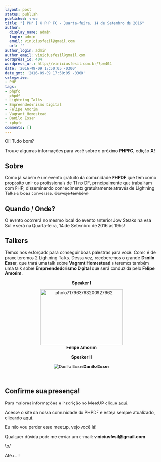 ```yaml
---
layout: post
status: publish
published: true
title: "[ PHP ] X PHP FC - Quarta-feira, 14 de Setembro de 2016"
author:
  display_name: admin
  login: admin
  email: viniciusfesil@gmail.com
  url: ''
author_login: admin
author_email: viniciusfesil@gmail.com
wordpress_id: 404
wordpress_url: http://viniciusfesil.com.br/?p=404
date: '2016-09-09 17:50:05 -0300'
date_gmt: '2016-09-09 17:50:05 -0300'
categories:
- PHP
tags:
- phpfc
- phpdf
- Lightning Talks
- Empreendedorismo Digital
- Felipe Amorim
- Vagrant Homestead
- Danilo Esser
- xphpfc
comments: []
---
```

<p>Oi! Tudo bom?</p>
<p>Trouxe algumas informa&ccedil;&otilde;es para voc&ecirc; sobre o pr&oacute;ximo <strong>PHPFC</strong>, edi&ccedil;&atilde;o <strong>X</strong>!</p>
<h2>Sobre</h2>
<p>Como j&aacute; sabem &eacute; um evento gratuito da comunidade <strong>PHPDF</strong> que tem como prop&oacute;sito unir os profissionais de TI&nbsp;no DF, principalmente que trabalham com PHP, disseminando conhecimento gratuitamente atrav&eacute;s de Lightning Talks e boas conversas. <del>Cerveja tamb&eacute;m!</del></p>
<h2>Quando / Onde?</h2>
<p>O evento ocorrer&aacute; no mesmo local do evento anterior Jow Steaks na Asa Sul e ser&aacute; na Quarta-feira, 14 de Setembro de 2016 &agrave;s 19hs!</p>
<h2>Talkers</h2>
<p>Temos nos esfor&ccedil;ado para conseguir boas palestras para voc&ecirc;.&nbsp;Como &eacute; de praxe teremos 2 Lightning Talks. Dessa vez, receberemos&nbsp;o grande <strong>Danilo Esser</strong>, que trar&aacute; uma talk sobre <strong>Vagrant Homestead</strong> e teremos tamb&eacute;m uma talk sobre&nbsp;<b>Empreendedorismo Digital </b>que ser&aacute; conduzida pelo<strong>&nbsp;Felipe Amorim</strong>.</p>
<p style="text-align: center;"><strong>Speaker I</strong></p>
<p style="text-align: center;"><img class="aligncenter wp-image-407 size-sow-carousel-default" src="http://viniciusfesil.com.br/wp-content/uploads/2016/09/photo717963763200927662-272x182.jpg" alt="photo717963763200927662" width="272" height="182" /><img src="filesystem:https://web.telegram.org/temporary/803716110_91472_4582065387296281030.jpg" alt="" /><img src="filesystem:https://web.telegram.org/temporary/803716110_91472_4582065387296281030.jpg" alt="" /><img src="filesystem:https://web.telegram.org/temporary/803716110_91472_4582065387296281030.jpg" alt="" /><img src="filesystem:https://web.telegram.org/temporary/803716110_91472_4582065387296281030.jpg" alt="" /><br />
<strong>Felipe Amorim</strong></p>
<p style="text-align: center;"><strong>Speaker II</strong></p>
<p style="text-align: center;"><img class="aligncenter" src="https://media.licdn.com/mpr/mpr/shrinknp_400_400/AAEAAQAAAAAAAAl_AAAAJGQ2ZDlmYWRhLTk3ZDgtNDk2YS1iYTk0LTE1ZmQzZTg4ZTg0Yw.jpg" alt="Danilo Esser" /><b><strong>Danilo Esser</strong></b></p>
<p>&nbsp;</p>
<h2>Confirme sua presen&ccedil;a!</h2>
<p>Para maiores informa&ccedil;&otilde;es e inscri&ccedil;&atilde;o no MeetUP clique&nbsp;<a href="https://www.meetup.com/pt-BR/php-df/events/233767211/">aqui</a>.</p>
<p>Acesse o site da nossa comunidade do PHPDF e esteja sempre atualizado, clicando <a href="http://phpdf.org.br/">aqui</a>.</p>
<p>Eu n&atilde;o vou perder esse meetup, vejo voc&ecirc; l&aacute;!</p>
<p>Qualquer d&uacute;vida pode me enviar um e-mail: <strong>viniciusfesil@gmail.com</strong></p>
<p>\o/</p>
<p>At&eacute;++ !</p>
